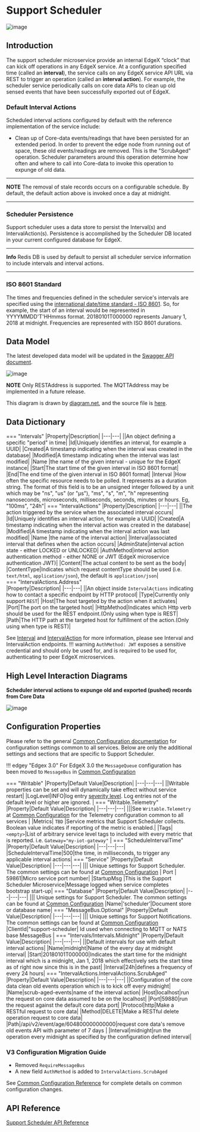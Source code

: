 # Support Scheduler

![image](EdgeX_SupportingServicesScheduling.png)

## Introduction

The support scheduler microservice provide an internal EdgeX “clock” that can kick off operations in any EdgeX service.  At a configuration specified time (called an **interval**), the service calls on any EdgeX service API URL via REST to trigger an operation (called an **interval action**).  For example, the scheduler service periodically calls on core data APIs to clean up old sensed events that have been successfully exported out of EdgeX.

### Default Interval Actions

Scheduled interval actions configured by default with the reference implementation of the service include:

- Clean up of Core-data events/readings that have been persisted for an extended period. In order to prevent the edge node from running out of space, these old events/readings are removed. This is the "ScrubAged" operation. Scheduler parameters around this operation determine how often and where to call into Core-data to invoke this operation to expunge of old data.

---
**NOTE**
The removal of stale records occurs on a configurable schedule. By default, the default action above is invoked once a day at midnight.

---

### Scheduler Persistence

Support scheduler uses a data store to persist the Interval(s) and IntervalAction(s). Persistence is accomplished by the Scheduler DB located
in your current configured database for EdgeX.

---
**Info**
    Redis DB is used by default to persist all scheduler service information to include intervals and interval actions.

---
### ISO 8601 Standard

The times and frequencies defined in the scheduler service's intervals are specified using the [international date/time standard - ISO 8601](https://en.wikipedia.org/wiki/ISO_8601).  So, for example, the start of an interval would be represented in YYYYMMDD'T'HHmmss format.  20180101T000000 represents January 1, 2018 at midnight.  Frequencies are represented with ISO 8601 durations. 

## Data Model
The latest developed data model will be updated in the [Swagger API document](../../../../api/support/Ch-APISupportScheduler).

![image](EdgeX_SupportSchedulerModel.png)

**NOTE**
Only RESTAddress is supported. The MQTTAddress may be implemented in a future release.

This diagram is drawn by [diagram.net](https://app.diagrams.net/), and the source file is [here]( EdgeX_SupportSchedulerModel.xml).
## Data Dictionary

=== "Intervals"
    |Property|Description|
    |---|---|
    ||An object defining a specific "period" in time|
    |Id|Uniquely identifies an interval, for example a UUID|
    |Created|A timestamp indicating when the interval was created in the database|
    |Modified|A timestamp indicating when the interval was last modified|
    |Name |the name of the given interval - unique for the EdgeX instance|
    |Start|The start time of the given interval in ISO 8601 format|
    |End|The end time of the given interval in ISO 8601 format|
    |Interval |How often the specific resource needs to be polled. It represents as a duration string. The format of this field is to be an unsigned integer followed by a unit which may be "ns", "us" (or "µs"), "ms", "s", "m", "h" representing nanoseconds, microseconds, milliseconds, seconds, minutes or hours. Eg, "100ms", "24h"|
=== "IntervalActions"
    |Property|Description|
    |---|---|
    ||The action triggered by the service when the associated interval occurs|
    |Id|Uniquely identifies an interval action, for example a UUID|
    |Created|A timestamp indicating when the interval action was created in the database|
    |Modified|A timestamp indicating when the interval action was last modified|
    |Name |the name of the interval action|
    |Interval|associated interval that defines when the action occurs|
    |AdminState|interval action state - either LOCKED or UNLOCKED|
    |AuthMethod|interval action authentication method - either NONE or JWT (EdgeX microservice authentication JWT)|
    |Content|The actual content to be sent as the body|
    |ContentType|Indicates which request contentType should be used (i.e. `text/html`, `application/json`), the default is `application/json`|   
=== "IntervalActions.Address"     
    |Property|Description|
    |---|---|
    ||An object inside `IntervalActions` indicating how to contact a specific endpoint by HTTP protocol|
    |Type|Currently only support `REST`|
    |Host|The host targeted by the action when it activates|
    |Port|The port on the targeted host|
    |HttpMethod|Indicates which Http verb should be used for the REST endpoint.(Only using when type is REST|
    |Path|The HTTP path at the targeted host for fulfillment of the action.(Only using when type is REST)|

See [Interval](../../../../api/support/Ch-APISupportScheduler) and [IntervalAction](../../../../api/support/Ch-APISupportScheduler) for more information, please see Interval and IntervalAction endpoints.
!!! warning
    `AuthMethod: JWT` exposes a sensitive credential and should only be used for, and is required to be used for, authenticating to peer EdgeX microservices.

## High Level Interaction Diagrams

**Scheduler interval actions to expunge old and exported (pushed) records from Core Data**

![image](EdgeX_CoreDataCleanUp.png)

## Configuration Properties

Please refer to the general [Common Configuration documentation](../../configuration/CommonConfiguration.md) for configuration settings common to all services.
Below are only the additional settings and sections that are specific to Support Scheduler.

!!! edgey "Edgex 3.0"
    For EdgeX 3.0 the `MessageQueue` configuration has been moved to `MessageBus` in [Common Configuration](../../../configuration/CommonConfiguration/#configuration-properties)

=== "Writable"
    |Property|Default Value|Description|
    |---|---|---|
    ||Writable properties can be set and will dynamically take effect without service restart|
    |LogLevel|INFO|log entry [severity level](https://en.wikipedia.org/wiki/Syslog#Severity_level).  Log entries not of the default level or higher are ignored. |
=== "Writable.Telemetry"
    |Property|Default Value|Description|
    |---|---|---|
    |||See `Writable.Telemetry` at [Common Configuration](../../../configuration/CommonConfiguration/#configuration-properties) for the Telemetry configuration common to all services |
    |Metrics| `TBD` |Service metrics that Support Scheduler collects. Boolean value indicates if reporting of the metric is enabled.|
    |Tags|`<empty>`|List of arbitrary service level tags to included with every metric that is reported. i.e. `Gateway="my-iot-gateway"` |
=== "ScheduleIntervalTime"
    |Property|Default Value|Description|
    |---|---|---|
    |ScheduleIntervalTime|500|the time, in milliseconds, to trigger any applicable interval actions|
=== "Service"
    |Property|Default Value|Description|
    |---|---|---|
    ||| Unique settings for Support Scheduler. The common settings can be found at [Common Configuration](../../../configuration/CommonConfiguration/#configuration-properties)
    | Port | 59861|Micro service port number|
    |StartupMsg |This is the Support Scheduler Microservice|Message logged when service completes bootstrap start-up|
=== "Database"
    |Property|Default Value|Description|
    |---|---|---|
    ||| Unique settings for Support Scheduler. The common settings can be found at [Common Configuration](../../../configuration/CommonConfiguration/#configuration-properties)
    |Name|'scheduler'|Document store or database name|
=== "MessageBus.Optional"
    |Property|Default Value|Description|
    |---|---|---|
    ||| Unique settings for Support Notifications. The common settings can be found at [Common Configuration](../../../configuration/CommonConfiguration/#configuration-properties)
    |ClientId|"support-scheduler| Id used when connecting to MQTT or NATS base MessageBus |
=== "Intervals/Intervals.Midnight"
    |Property|Default Value|Description|
    |---|---|---|
    ||Default intervals for use with default interval actions|
    |Name|midnight|Name of the every day at midnight interval|
    |Start|20180101T000000|Indicates the start time for the midnight interval which is a midnight, Jan 1, 2018 which effectively sets the start time as of right now since this is in the past|
    |Interval|24h|defines a frequency of every 24 hours|
=== "IntervalActions.IntervalActions.ScrubAged"
    |Property|Default Value|Description|
    |---|---|---|
    ||Configuration of the core data clean old events operation which is to kick off every midnight|
    |Name|scrub-aged-events|name of the interval action|
    |Host|localhost|run the request on core data assumed to be on the localhost|
    |Port|59880|run the request against the default core data port|
    |Protocol|http|Make a RESTful request to core data|
    |Method|DELETE|Make a RESTful delete operation request to core data|
    |Path|/api/v2/event/age/604800000000000|request core data's remove old events API with parameter of 7 days |
    |Interval|midnight|run the operation every midnight as specified by the configuration defined interval|


### V3 Configuration Migration Guide
- Removed `RequireMessageBus` 
- A new field `AuthMethod` is added to `IntervalActions.ScrubAged`

See [Common Configuration Reference](../../../configuration/V3MigrationCommonConfig/) for complete details on common configuration changes.
## API Reference

[Support Scheduler API Reference](../../../api/support/Ch-APISupportScheduler.md)

